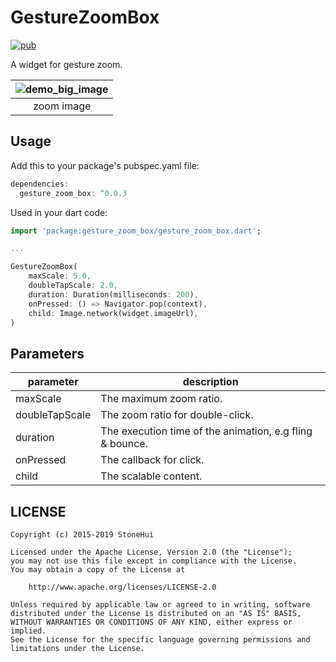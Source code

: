 # GestureZoomBox

[![pub](https://img.shields.io/pub/v/gesture_zoom_box.svg)](https://pub.dev/packages/gesture_zoom_box)

A widget for gesture zoom.

| ![demo_big_image](./screenshots/demo_big_image.gif) |
|:----:|
| zoom image |

## Usage

Add this to your package's pubspec.yaml file:
```dart
dependencies:
  gesture_zoom_box: ^0.0.3
```

Used in your dart code:
```dart
import 'package:gesture_zoom_box/gesture_zoom_box.dart';

...

GestureZoomBox(
    maxScale: 5.0,
    doubleTapScale: 2.0,
    duration: Duration(milliseconds: 200),
    onPressed: () => Navigator.pop(context),
    child: Image.network(widget.imageUrl),
)
```

## Parameters

| parameter | description |
|----|----|
| maxScale | The maximum zoom ratio. |
| doubleTapScale | The zoom ratio for double-click.|
| duration | The execution time of the animation, e.g fling & bounce. |
| onPressed | The callback for click. |
| child | The scalable content. |

## LICENSE

```
Copyright (c) 2015-2019 StoneHui

Licensed under the Apache License, Version 2.0 (the "License");
you may not use this file except in compliance with the License.
You may obtain a copy of the License at

    http://www.apache.org/licenses/LICENSE-2.0

Unless required by applicable law or agreed to in writing, software
distributed under the License is distributed on an "AS IS" BASIS,
WITHOUT WARRANTIES OR CONDITIONS OF ANY KIND, either express or implied.
See the License for the specific language governing permissions and
limitations under the License.
```
